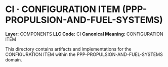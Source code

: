 # CI · CONFIGURATION ITEM (PPP-PROPULSION-AND-FUEL-SYSTEMS)

**Layer:** COMPONENTS
**LLC Code:** CI
**Canonical Meaning:** CONFIGURATION ITEM

This directory contains artifacts and implementations for the CONFIGURATION ITEM within the PPP-PROPULSION-AND-FUEL-SYSTEMS domain.
